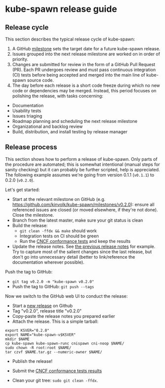 # kube-spawn release guide

## Release cycle

This section describes the typical release cycle of kube-spawn:

1. A GitHub [milestone][milestones] sets the target date for a future kube-spawn release.
2. Issues grouped into the next release milestone are worked on in order of priority.
3. Changes are submitted for review in the form of a GitHub Pull Request (PR). Each PR undergoes review and must pass continuous integration (CI) tests before being accepted and merged into the main line of kube-spawn source code.
4. The day before each release is a short code freeze during which no new code or dependencies may be merged. Instead, this period focuses on polishing the release, with tasks concerning:
  * Documentation
  * Usability tests
  * Issues triaging
  * Roadmap planning and scheduling the next release milestone
  * Organizational and backlog review
  * Build, distribution, and install testing by release manager

## Release process

This section shows how to perform a release of kube-spawn.
Only parts of the procedure are automated; this is somewhat intentional (manual steps for sanity checking) but it can probably be further scripted, help is appreciated.
The following example assumes we're going from version 0.1.1 (`v0.1.1`) to 0.2.0 (`v0.2.0`).

Let's get started:

- Start at the relevant milestone on GitHub (e.g. https://github.com/kinvolk/kube-spawn/milestones/v0.2.0): ensure all referenced issues are closed (or moved elsewhere, if they're not done). Close the milestone.
- Branch from the latest master, make sure your git status is clean
- Build the release:
  - `git clean -ffdx && make` should work
  - Integration tests on CI should be green
  - Run the [CNCF conformance tests][conformance-tests] and keep the results
- Update the release notes. See [the previous release notes][release-notes] for example.
  Try to capture most of the salient changes since the last release, but don't go into unnecessary detail (better to link/reference the documentation wherever possible).

Push the tag to GitHub:

- `git tag v0.2.0 -m "kube-spawn v0.2.0"`
- Push the tag to GitHub: `git push --tags`

Now we switch to the GitHub web UI to conduct the release:

- Start a [new release][gh-new-release] on Github
- Tag "v0.2.0", release title "v0.2.0"
- Copy-paste the release notes you prepared earlier
- Attach the release.
  This is a simple tarball:

```
export KSVER="0.2.0"
export NAME="kube-spawn-v$KSVER"
mkdir $NAME
cp kube-spawn kube-spawn-runc cnispawn cni-noop $NAME/
sudo chown -R root:root $NAME/
tar czvf $NAME.tar.gz --numeric-owner $NAME/
```

- Publish the release!

- Submit the [CNCF conformance tests results][conformance-tests]

- Clean your git tree: `sudo git clean -ffdx`.

[conformance-tests]: https://github.com/cncf/k8s-conformance/blob/master/instructions.md
[release-notes]: https://github.com/kinvolk/kube-spawn/releases
[gh-new-release]: https://github.com/kinvolk/kube-spawn/releases/new
[milestones]: https://github.com/kinvolk/kube-spawn/milestones
